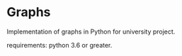 # Graphs
Implementation of graphs in Python for university project.

requirements: python 3.6 or greater.
